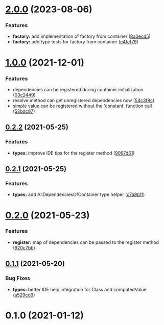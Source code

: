 # [2.0.0](https://github.com/megazazik/factory-di/compare/v1.0.0...v2.0.0) (2023-08-06)


### Features

* **factory:** add implementation of factory from container ([8a0ecd5](https://github.com/megazazik/factory-di/commit/8a0ecd558de7a7d5625cb0d9e4df880fac25369e))
* **factory:** add type tests for factory from container ([e4fef79](https://github.com/megazazik/factory-di/commit/e4fef79169596ef5a7b75cf2e3371f4da51f5354))



# [1.0.0](https://github.com/megazazik/factory-di/compare/v0.2.2...v1.0.0) (2021-12-01)


### Features

* dependencies can be registered during container initialization ([03c2449](https://github.com/megazazik/factory-di/commit/03c244999d86233b921c15058b935f67cf8f00e9))
* resolve method can get unregistered dependencies now ([54c3f8c](https://github.com/megazazik/factory-di/commit/54c3f8cc96efe972ac0ab8900679b2912bfd07be))
* simple value can be registered without the 'constant' function call ([52bdc87](https://github.com/megazazik/factory-di/commit/52bdc87cda279a7ccab0765f155fae4c5fd72ae5))



## [0.2.2](https://github.com/megazazik/factory-di/compare/v0.2.1...v0.2.2) (2021-05-25)


### Features

* **types:** improve IDE tips for the register method ([9097d61](https://github.com/megazazik/factory-di/commit/9097d610bc7a8dbcf38fb80ecd47c973b98e0383))



## [0.2.1](https://github.com/megazazik/factory-di/compare/v0.2.0...v0.2.1) (2021-05-25)


### Features

* **types:** add AllDependenciesOfContainer type helper ([c7a9b1f](https://github.com/megazazik/factory-di/commit/c7a9b1f6ead2003f494aa3e41e1bda85e29fdb97))



# [0.2.0](https://github.com/megazazik/factory-di/compare/v0.1.1...v0.2.0) (2021-05-23)


### Features

* **register:** map of dependencies can be passed to the register method ([920c7bb](https://github.com/megazazik/factory-di/commit/920c7bbc00acfda149b4f64fcf0470eeba24ceea))



## [0.1.1](https://github.com/megazazik/factory-di/compare/v0.1.0...v0.1.1) (2021-05-20)


### Bug Fixes

* **types:** better IDE help integration for Class and computedValue ([a529cd9](https://github.com/megazazik/factory-di/commit/a529cd93cf8ea7bf9fa47fa4b3d03e3f07fb4b95))



# 0.1.0 (2021-01-12)



